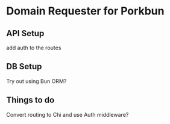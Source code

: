 # Domain Requester for Porkbun

API Setup
---------
add auth to the routes

DB Setup
--------
Try out using Bun ORM?

Things to do
------------
Convert routing to Chi and use Auth middleware?
